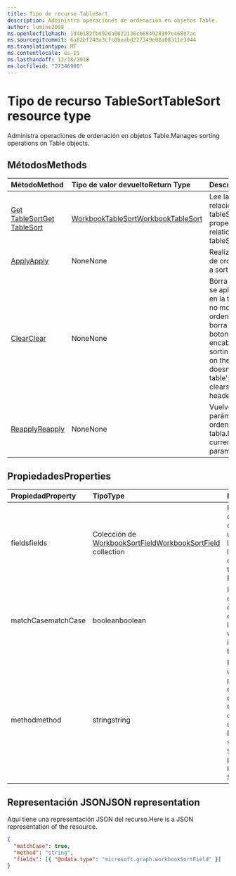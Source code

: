 ```yaml
---
title: Tipo de recurso TableSort
description: Administra operaciones de ordenación en objetos Table.
author: lumine2008
ms.openlocfilehash: 1d40182fbd92da0022136cb694928397e468d7ac
ms.sourcegitcommit: 6a82bf240a3cfc0baabd227349e08a08311e3d44
ms.translationtype: MT
ms.contentlocale: es-ES
ms.lasthandoff: 12/18/2018
ms.locfileid: "27346980"
---
```

# <a name="tablesort-resource-type"></a><span data-ttu-id="cc94f-103">Tipo de recurso TableSort</span><span class="sxs-lookup"><span data-stu-id="cc94f-103">TableSort resource type</span></span>

<span data-ttu-id="cc94f-104">Administra operaciones de ordenación en objetos Table.</span><span class="sxs-lookup"><span data-stu-id="cc94f-104">Manages sorting operations on Table objects.</span></span>


## <a name="methods"></a><span data-ttu-id="cc94f-105">Métodos</span><span class="sxs-lookup"><span data-stu-id="cc94f-105">Methods</span></span>

| <span data-ttu-id="cc94f-106">Método</span><span class="sxs-lookup"><span data-stu-id="cc94f-106">Method</span></span>           | <span data-ttu-id="cc94f-107">Tipo de valor devuelto</span><span class="sxs-lookup"><span data-stu-id="cc94f-107">Return Type</span></span>    |<span data-ttu-id="cc94f-108">Descripción</span><span class="sxs-lookup"><span data-stu-id="cc94f-108">Description</span></span>|
|:---------------|:--------|:----------|
|[<span data-ttu-id="cc94f-109">Get TableSort</span><span class="sxs-lookup"><span data-stu-id="cc94f-109">Get TableSort</span></span>](../api/tablesort-get.md) | [<span data-ttu-id="cc94f-110">WorkbookTableSort</span><span class="sxs-lookup"><span data-stu-id="cc94f-110">WorkbookTableSort</span></span>](tablesort.md) |<span data-ttu-id="cc94f-111">Lee las propiedades y relaciones del objeto tableSort.</span><span class="sxs-lookup"><span data-stu-id="cc94f-111">Read properties and relationships of tableSort object.</span></span>|
|[<span data-ttu-id="cc94f-112">Apply</span><span class="sxs-lookup"><span data-stu-id="cc94f-112">Apply</span></span>](../api/tablesort-apply.md)|<span data-ttu-id="cc94f-113">None</span><span class="sxs-lookup"><span data-stu-id="cc94f-113">None</span></span>|<span data-ttu-id="cc94f-114">Realiza una operación de ordenación.</span><span class="sxs-lookup"><span data-stu-id="cc94f-114">Perform a sort operation.</span></span>|
|[<span data-ttu-id="cc94f-115">Clear</span><span class="sxs-lookup"><span data-stu-id="cc94f-115">Clear</span></span>](../api/tablesort-clear.md)|<span data-ttu-id="cc94f-116">None</span><span class="sxs-lookup"><span data-stu-id="cc94f-116">None</span></span>|<span data-ttu-id="cc94f-p101">Borra la ordenación que se aplica actualmente en la tabla. Aunque esto no modifica la ordenación de la tabla, borra el estado de los botones de encabezado.</span><span class="sxs-lookup"><span data-stu-id="cc94f-p101">Clears the sorting that is currently on the table. While this doesn't modify the table's ordering, it clears the state of the header buttons.</span></span>|
|[<span data-ttu-id="cc94f-119">Reapply</span><span class="sxs-lookup"><span data-stu-id="cc94f-119">Reapply</span></span>](../api/tablesort-reapply.md)|<span data-ttu-id="cc94f-120">None</span><span class="sxs-lookup"><span data-stu-id="cc94f-120">None</span></span>|<span data-ttu-id="cc94f-121">Vuelve a aplicar los parámetros de ordenación actuales a la tabla.</span><span class="sxs-lookup"><span data-stu-id="cc94f-121">Reapplies the current sorting parameters to the table.</span></span>|

## <a name="properties"></a><span data-ttu-id="cc94f-122">Propiedades</span><span class="sxs-lookup"><span data-stu-id="cc94f-122">Properties</span></span>
| <span data-ttu-id="cc94f-123">Propiedad</span><span class="sxs-lookup"><span data-stu-id="cc94f-123">Property</span></span>     | <span data-ttu-id="cc94f-124">Tipo</span><span class="sxs-lookup"><span data-stu-id="cc94f-124">Type</span></span>   |<span data-ttu-id="cc94f-125">Descripción</span><span class="sxs-lookup"><span data-stu-id="cc94f-125">Description</span></span>|
|:---------------|:--------|:----------|
|<span data-ttu-id="cc94f-126">fields</span><span class="sxs-lookup"><span data-stu-id="cc94f-126">fields</span></span>|<span data-ttu-id="cc94f-127">Colección de [WorkbookSortField](sortfield.md)</span><span class="sxs-lookup"><span data-stu-id="cc94f-127">[WorkbookSortField](sortfield.md) collection</span></span>|<span data-ttu-id="cc94f-p102">Representa las condiciones actuales que se usaron por última vez para ordenar la tabla. Solo lectura.</span><span class="sxs-lookup"><span data-stu-id="cc94f-p102">Represents the current conditions used to last sort the table. Read-only.</span></span>|
|<span data-ttu-id="cc94f-130">matchCase</span><span class="sxs-lookup"><span data-stu-id="cc94f-130">matchCase</span></span>|<span data-ttu-id="cc94f-131">boolean</span><span class="sxs-lookup"><span data-stu-id="cc94f-131">boolean</span></span>|<span data-ttu-id="cc94f-p103">Indica si última ordenación de la tabla distinguía mayúsculas de minúsculas. Solo lectura.</span><span class="sxs-lookup"><span data-stu-id="cc94f-p103">Represents whether the casing impacted the last sort of the table. Read-only.</span></span>|
|<span data-ttu-id="cc94f-134">method</span><span class="sxs-lookup"><span data-stu-id="cc94f-134">method</span></span>|<span data-ttu-id="cc94f-135">string</span><span class="sxs-lookup"><span data-stu-id="cc94f-135">string</span></span>|<span data-ttu-id="cc94f-136">Representa el método utilizado por última vez para ordenar la tabla de orden de los caracteres chinos.</span><span class="sxs-lookup"><span data-stu-id="cc94f-136">Represents Chinese character ordering method last used to sort the table.</span></span> <span data-ttu-id="cc94f-137">Los valores posibles son: `PinYin`, `StrokeCount`.</span><span class="sxs-lookup"><span data-stu-id="cc94f-137">The possible values are: `PinYin`, `StrokeCount`.</span></span> <span data-ttu-id="cc94f-138">Solo lectura.</span><span class="sxs-lookup"><span data-stu-id="cc94f-138">Read-only.</span></span>|

## <a name="json-representation"></a><span data-ttu-id="cc94f-139">Representación JSON</span><span class="sxs-lookup"><span data-stu-id="cc94f-139">JSON representation</span></span>

<span data-ttu-id="cc94f-140">Aquí tiene una representación JSON del recurso.</span><span class="sxs-lookup"><span data-stu-id="cc94f-140">Here is a JSON representation of the resource.</span></span>

<!-- {
  "blockType": "resource",
  "optionalProperties": [

  ],
  "baseType": "microsoft.graph.entity",
  "@odata.type": "microsoft.graph.workbookTableSort"
}-->

```json
{
  "matchCase": true,
  "method": "string",
  "fields": [{ "@odata.type": "microsoft.graph.workbookSortField" }]
}

```

<!-- uuid: 8fcb5dbc-d5aa-4681-8e31-b001d5168d79
2015-10-25 14:57:30 UTC -->
<!-- {
  "type": "#page.annotation",
  "description": "TableSort resource",
  "keywords": "",
  "section": "documentation",
  "tocPath": ""
}-->
